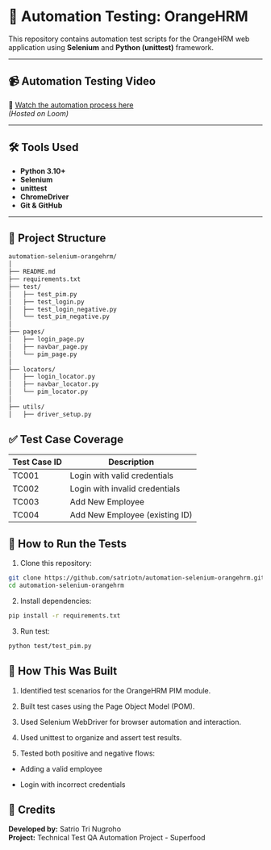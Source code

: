 # 🧪 Automation Testing: OrangeHRM

This repository contains automation test scripts for the OrangeHRM web application using **Selenium** and **Python (unittest)** framework.

---

## 📹 Automation Testing Video

🔗 [Watch the automation process here](https://www.loom.com/share/f874bfe2d83d4e39abcf596ed1798265?sid=364ec42d-74ef-4c0e-b25f-ad9fb8026f34)  
*(Hosted on Loom)*

---

## 🛠 Tools Used

- **Python 3.10+**
- **Selenium**
- **unittest**
- **ChromeDriver**
- **Git & GitHub**

---

## 📂 Project Structure
```bash
automation-selenium-orangehrm/
│
├── README.md                
├── requirements.txt         
├── test/                    
│   ├── test_pim.py      
│   ├── test_login.py      
│   ├── test_login_negative.py    
│   └── test_pim_negative.py 
│
├── pages/                  
│   ├── login_page.py
│   ├── navbar_page.py         
│   └── pim_page.py         
│
├── locators/                
│   ├── login_locator.py
│   ├── navbar_locator.py  
│   └── pim_locator.py     
│
├── utils/                   
│   ├── driver_setup.py      
```

## ✅ Test Case Coverage

| Test Case ID | Description                        |
|--------------|-------------------------------------|
| TC001        | Login with valid credentials       |
| TC002        | Login with invalid credentials     |
| TC003        | Add New Employee                    |
| TC004        | Add New Employee (existing ID)        |

## 🚀 How to Run the Tests

1. Clone this repository:
```bash
git clone https://github.com/satriotn/automation-selenium-orangehrm.git
cd automation-selenium-orangehrm
```

2. Install dependencies:
```bash
pip install -r requirements.txt
```

3. Run test:
```bash
python test/test_pim.py
```

## 📝 How This Was Built

1. Identified test scenarios for the OrangeHRM PIM module.

2. Built test cases using the Page Object Model (POM).

3. Used Selenium WebDriver for browser automation and interaction.

4. Used unittest to organize and assert test results.

5. Tested both positive and negative flows:

- Adding a valid employee

- Login with incorrect credentials

## 🙌 Credits

**Developed by:** Satrio Tri Nugroho  
**Project:** Technical Test QA Automation Project - Superfood
